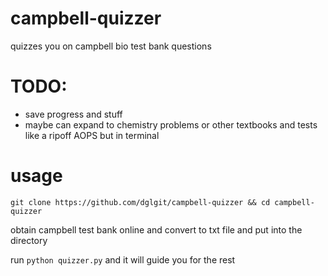 # campbell-quizzer 

quizzes you on campbell bio test bank questions

# TODO:
- save progress and stuff
- maybe can expand to chemistry problems or other textbooks and tests like a ripoff AOPS but in terminal

# usage
`git clone https://github.com/dglgit/campbell-quizzer && cd campbell-quizzer`

obtain campbell test bank online and convert to txt file and put into the directory

run
`python quizzer.py` 
and it will guide you for the rest

